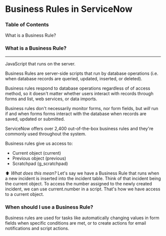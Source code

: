 # Business Rules in ServiceNow

### Table of Contents
What is a Business Rule?






### What is a Business Rule?
____

JavaScript that runs on the server.

Business Rules are server-side scripts that run by database operations (i.e. when database records are queried, updated, inserted, or deleted).

Business rules respond to database operations regardless of of access method, so it doesn't matter whether users interact with records through forms and list, web services, or data imports.

Business rules don't necessarily monitor forms, nor form fields, but *will* run if and when forms forms interact with the database when records are saved, updated or submitted.

ServiceNow offers over 2,400 out-of-the-box business rules and they're commonly used throughout the system.

Business rules give us access to:
* Current object (current)
* Previous object (previous)
* Scratchpad (g_scratchpad)

:arrow_up: *What does this mean?*
Let's say we have a Business Rule that runs when a new incident is inserted into the incident table. Think of that incident being the current object. To access the number assigned to the newly created incident, we can use current.number in a script. That's how we have access to a current object.

### When should I use a Business Rule?

Business rules are used for tasks like automatically changing values in form fields when specific conditions are met, or to create actions for email notifications and script actions. 

